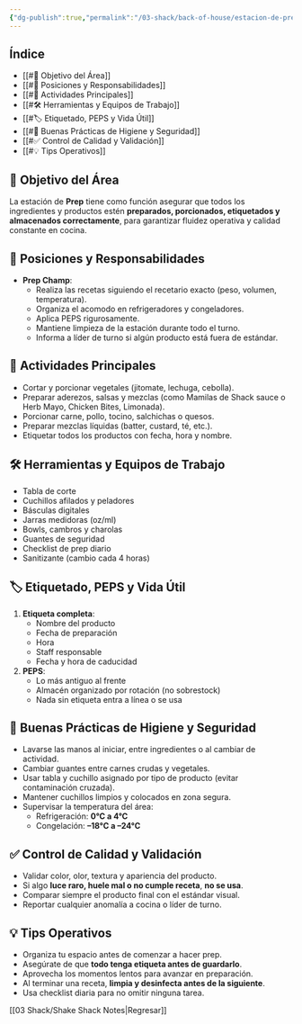 ```yaml
---
{"dg-publish":true,"permalink":"/03-shack/back-of-house/estacion-de-prep/"}
---
```


## Índice
- [[#🎯 Objetivo del Área]]
- [[#👥 Posiciones y Responsabilidades]]
- [[#🍳 Actividades Principales]]
- [[#🛠️ Herramientas y Equipos de Trabajo]]
- [[#🏷️ Etiquetado, PEPS y Vida Útil]]
- [[#🧼 Buenas Prácticas de Higiene y Seguridad]]
- [[#✅ Control de Calidad y Validación]]
- [[#💡 Tips Operativos]]
## 🎯 Objetivo del Área
La estación de **Prep** tiene como función asegurar que todos los ingredientes y productos estén **preparados, porcionados, etiquetados y almacenados correctamente**, para garantizar fluidez operativa y calidad constante en cocina.
## 👥 Posiciones y Responsabilidades
- **Prep Champ**:
    - Realiza las recetas siguiendo el recetario exacto (peso, volumen, temperatura).
    - Organiza el acomodo en refrigeradores y congeladores.
    - Aplica PEPS rigurosamente.
    - Mantiene limpieza de la estación durante todo el turno.
    - Informa a líder de turno si algún producto está fuera de estándar.
## 🍳 Actividades Principales
- Cortar y porcionar vegetales (jitomate, lechuga, cebolla).
- Preparar aderezos, salsas y mezclas (como Mamilas de Shack sauce o Herb Mayo, Chicken Bites, Limonada).
- Porcionar carne, pollo, tocino, salchichas o quesos.
- Preparar mezclas líquidas (batter, custard, té, etc.).
- Etiquetar todos los productos con fecha, hora y nombre.
## 🛠️ Herramientas y Equipos de Trabajo
- Tabla de corte
- Cuchillos afilados y peladores
- Básculas digitales
- Jarras medidoras (oz/ml)
- Bowls, cambros y charolas
- Guantes de seguridad
- Checklist de prep diario
- Sanitizante (cambio cada 4 horas)
## 🏷️ Etiquetado, PEPS y Vida Útil
1. **Etiqueta completa**:
    - Nombre del producto
    - Fecha de preparación
    - Hora
    - Staff responsable
    - Fecha y hora de caducidad
2. **PEPS**:
    - Lo más antiguo al frente
    - Almacén organizado por rotación (no sobrestock)
    - Nada sin etiqueta entra a línea o se usa
## 🧼 Buenas Prácticas de Higiene y Seguridad
- Lavarse las manos al iniciar, entre ingredientes o al cambiar de actividad.
- Cambiar guantes entre carnes crudas y vegetales.
- Usar tabla y cuchillo asignado por tipo de producto (evitar contaminación cruzada).
- Mantener cuchillos limpios y colocados en zona segura.
- Supervisar la temperatura del área:
    - Refrigeración: **0°C a 4°C**
    - Congelación: **–18°C a –24°C**
## ✅ Control de Calidad y Validación
- Validar color, olor, textura y apariencia del producto.
- Si algo **luce raro, huele mal o no cumple receta**, **no se usa**.
- Comparar siempre el producto final con el estándar visual.
- Reportar cualquier anomalía a cocina o líder de turno.
## 💡 Tips Operativos
- Organiza tu espacio antes de comenzar a  hacer prep.
- Asegúrate de que **todo tenga etiqueta antes de guardarlo**.
- Aprovecha los momentos lentos para avanzar en preparación.
- Al terminar una receta, **limpia y desinfecta antes de la siguiente**.
- Usa checklist diaria para no omitir ninguna tarea.

[[03 Shack/Shake Shack Notes\|Regresar]]